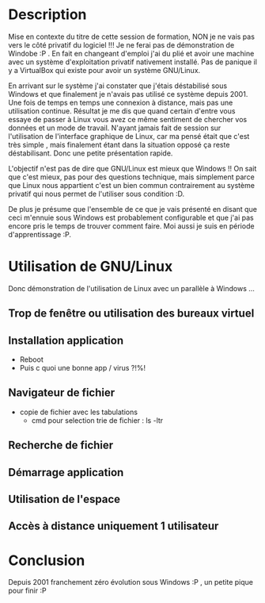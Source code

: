 
# Description 

Mise en contexte du titre de cette session de formation, NON je ne vais pas vers le côté privatif du logiciel !!! Je ne ferai pas de démonstration de Windobe :P . En fait en changeant d'emploi j'ai du plié et avoir une machine avec un système d'exploitation privatif nativement installé. Pas de panique il y a VirtualBox qui existe pour avoir un système GNU/Linux. 

En arrivant sur le système j'ai constater que j'étais déstabilisé sous Windows et que finalement je n'avais pas utilisé ce système depuis 2001. Une fois de temps en temps une connexion à distance, mais pas une utilisation continue. Résultat je me dis que quand certain d'entre vous essaye de passer à Linux vous avez ce même sentiment de chercher vos données et un mode de travail. N'ayant jamais fait de session sur l'utilisation de l'interface graphique de Linux, car ma pensé était que c'est très simple , mais finalement étant dans la situation opposé ça reste déstabilisant. Donc une petite présentation rapide.

L'objectif n'est pas de dire que GNU/Linux est mieux que Windows !! On sait que c'est mieux, pas pour des questions technique, mais simplement parce que Linux nous appartient c'est un bien commun contrairement au système privatif qui nous permet de l'utiliser sous condition :D. 

De plus je présume que l'ensemble de ce que je vais présenté en disant que ceci m'ennuie sous Windows est probablement configurable et que j'ai pas encore pris le temps de trouver comment faire. Moi aussi je suis en période d'apprentissage :P.

# Utilisation de GNU/Linux 

Donc démonstration de l'utilisation de Linux avec un parallèle à Windows ...

## Trop de fenêtre ou utilisation des bureaux virtuel


## Installation application 

* Reboot 
* Puis c quoi une bonne app / virus ?!%!

## Navigateur de fichier 

* copie de fichier avec les tabulations 
    * cmd pour selection trie de fichier : ls -ltr

## Recherche de fichier

## Démarrage application 

## Utilisation de l'espace

## Accès à distance uniquement 1 utilisateur

# Conclusion 

Depuis 2001 franchement zéro évolution sous Windows :P , un petite pique pour finir :P
